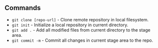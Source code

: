 ## Commands

* `git clone [repo-url]` - Clone remote repository in local filesystem.
* `git init` - Initialize a local repository in current directory.
* `git add .` - Add all modified files from current directory to the stage area.
* `git commit -m` - Commit all changes in current stage area to the repo.